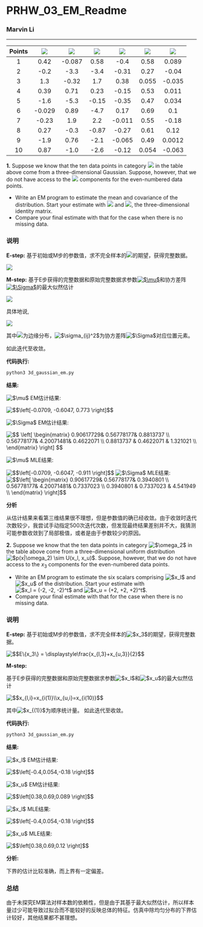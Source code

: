 # PRHW\_03\_EM_Readme

### Marvin Li

---



| Points | <img src="https://latex.codecogs.com/svg.latex?$x_1$" />  | <img src="https://latex.codecogs.com/svg.latex?$x_2$" /> | <img src="https://latex.codecogs.com/svg.latex?$x_3$" /> | <img src="https://latex.codecogs.com/svg.latex?$x_1$" /> | <img src="https://latex.codecogs.com/svg.latex?$x_2$" /> | <img src="https://latex.codecogs.com/svg.latex?$x_3$" />|
| :----: | :----: | :----: | :---: | :----: | :---: | :----: |
|   1    |  0.42  | -0.087 | 0.58  |  -0.4  | 0.58  | 0.089  |
|   2    |  -0.2  |  -3.3  | -3.4  | -0.31  | 0.27  | -0.04  |
|   3    |  1.3   | -0.32  |  1.7  |  0.38  | 0.055 | -0.035 |
|   4    |  0.39  |  0.71  | 0.23  | -0.15  | 0.53  | 0.011  |
|   5    |  -1.6  |  -5.3  | -0.15 | -0.35  | 0.47  | 0.034  |
|   6    | -0.029 |  0.89  | -4.7  |  0.17  | 0.69  |  0.1   |
|   7    | -0.23  |  1.9   |  2.2  | -0.011 | 0.55  | -0.18  |
|   8    |  0.27  |  -0.3  | -0.87 | -0.27  | 0.61  |  0.12  |
|   9    |  -1.9  |  0.76  | -2.1  | -0.065 | 0.49  | 0.0012 |
|   10   |  0.87  |  -1.0  | -2.6  | -0.12  | 0.054 | -0.063 |


**1.** Suppose we know that the ten data points in category <img src="https://latex.codecogs.com/svg.latex?$\omega_1$" /> in the table above come from a three-dimensional Gaussian. Suppose, however, that we do not have access to the <img src="https://latex.codecogs.com/svg.latex?$x_3$" /> components for the even-numbered data points.
+ Write an EM program to estimate the mean and covariance of the distribution. Start your estimate with <img src="https://latex.codecogs.com/svg.latex?$\mu_0&space;=&space;0$"/> and <img src="https://latex.codecogs.com/svg.latex?$\Sigma_0&space;=&space;I$" />, the three-dimensional identity matrix.
+ Compare your final estimate with that for the case when there is no missing data.

### 说明

**E-step:**
基于初始或M步的参数值，求不完全样本的<img src="https://latex.codecogs.com/svg.latex?$x_3$" />的期望，获得完整数据。


<img src="https://latex.codecogs.com/svg.latex?$$x_{3}=arg\mathop{\max}_{x_{3}}L(\mu,\Sigma|x)=\displaystyle\frac{1}{(2\pi)^{3/2}|\Sigma|^{1/2}}\exp\left\{-\frac{1}{2}(x-\mu)^T\Sigma^{-1}(x-\mu)\right\}$$" />


**M-step:**
基于E步获得的完整数据和原始完整数据求参数<a href="https://www.codecogs.com/eqnedit.php?latex=$\mu$" target="_blank"><img src="https://latex.codecogs.com/svg.latex?$\mu$" title="$\mu$" /></a>和协方差阵<a href="https://www.codecogs.com/eqnedit.php?latex=$\Sigma$" target="_blank"><img src="https://latex.codecogs.com/svg.latex?$\Sigma$" title="$\Sigma$" /></a>的最大似然估计


<img src="https://latex.codecogs.com/svg.latex?$$\mu=E\{x\}\\\Sigma=E\{(x-\mu)(x-\mu)^T\}$$" />


具体地说,


<img src="https://latex.codecogs.com/svg.latex?$$\mu_i=E\{x_i\}=\displaystyle\int_{E^d}x_ip(x)dx=\displaystyle\int_{-\infty}^{&plus;\infty}x_ip(x_i)dx_i\\\sigma_{ij}^2=E[(x_i-\mu_i)(x_j-\mu_j)]=\displaystyle\int_{-\infty}^{&plus;\infty}(x_i-\mu_i)(x_j-\mu_j)p(x_i,x_j)dx_ix_j$$" />


其中<img src="https://latex.codecogs.com/svg.latex?$p(x_i)$" />为边缘分布，<img src="https://latex.codecogs.com/svg.latex?$\sigma_{ij}^2$" title="$\sigma_{ij}^2$" />为协方差阵<img src="https://latex.codecogs.com/svg.latex?$\Sigma$" title="$\Sigma$" />对应位置元素。

如此迭代至收敛。


**代码执行:**
``` bash
python3 3d_gaussian_em.py
```

**结果:**

<img src="https://latex.codecogs.com/svg.latex?$\mu$" title="$\mu$" /> EM估计结果:

<img src="https://latex.codecogs.com/svg.latex?$$\left[-0.0709,&space;-0.6047,&space;0.773&space;\right]$$" title="$$\left[-0.0709, -0.6047, 0.773 \right]$$" />

<img src="https://latex.codecogs.com/svg.latex?$\Sigma$" title="$\Sigma$" /> EM估计结果:

<img src="https://latex.codecogs.com/svg.latex?$$&space;\left[&space;\begin{matrix}&space;0.90617729&&space;0.56778177&&space;0.8813737&space;\\&space;0.56778177&&space;4.20071481&&space;0.4622071&space;\\&space;0.8813737&space;&&space;0.4622071&space;&&space;1.321021&space;\\&space;\end{matrix}&space;\right]&space;$$" title="$$ \left[ \begin{matrix} 0.90617729& 0.56778177& 0.8813737 \\ 0.56778177& 4.20071481& 0.4622071 \\ 0.8813737 & 0.4622071 & 1.321021 \\ \end{matrix} \right] $$" />

<img src="https://latex.codecogs.com/svg.latex?$\mu$" title="$\mu$" /> MLE结果:

<img src="https://latex.codecogs.com/svg.latex?$$\left[-0.0709,&space;-0.6047,&space;-0.911&space;\right]$$" title="$$\left[-0.0709, -0.6047, -0.911 \right]$$" />
<img src="https://latex.codecogs.com/svg.latex?$\Sigma$" title="$\Sigma$" /> MLE结果:

<img src="https://latex.codecogs.com/svg.latex?$$\left[&space;\begin{matrix}&space;0.90617729&&space;0.56778177&&space;0.3940801&space;\\&space;0.56778177&&space;4.20071481&&space;0.7337023&space;\\&space;0.3940801&space;&&space;0.7337023&space;&&space;4.541949&space;\\&space;\end{matrix}&space;\right]$$" title="$$\left[ \begin{matrix} 0.90617729& 0.56778177& 0.3940801 \\ 0.56778177& 4.20071481& 0.7337023 \\ 0.3940801 & 0.7337023 & 4.541949 \\ \end{matrix} \right]$$" />

**分析**

从估计结果来看第三维结果很不理想，但是参数值的确已经收敛。由于收敛时迭代次数较少，我尝试手动指定500次迭代次数，但发现最终结果差别并不大，我猜测可能参数收敛到了局部极值，或者是由于参数较少的原因。



**2.** Suppose we know that the ten data points in category <img src="https://latex.codecogs.com/svg.latex?$\omega_2$" title="$\omega_2$" /> in the table above come from a three-dimensional uniform distribution <img src="https://latex.codecogs.com/svg.latex?$p(x|\omega_2)&space;\sim&space;U(x_l,&space;x_u)$" title="$p(x|\omega_2) \sim U(x_l, x_u)$" />. Suppose, however, that we do not have access to the $x_3$ components for the even-numbered data points.

+ Write an EM program to estimate the six scalars comprising <img src="https://latex.codecogs.com/svg.latex?$x_l$" title="$x_l$" /> and <img src="https://latex.codecogs.com/svg.latex?$x_l$" title="$x_u$" /> of the distribution. Start your estimate with <img src="https://latex.codecogs.com/svg.latex?$x_l&space;=&space;(-2,&space;-2,&space;-2)^t$" title="$x_l = (-2, -2, -2)^t$" /> and <img src="https://latex.codecogs.com/svg.latex?$x_u&space;=&space;(&plus;2,&space;&plus;2,&space;&plus;2)^t$" title="$x_u = (+2, +2, +2)^t$" />.
+ Compare your final estimate with that for the case when there is no missing data.

### 说明

**E-step:**
基于初始或M步的参数值，求不完全样本的<img src="https://latex.codecogs.com/svg.latex?$x_3$" title="$x_3$" />的期望，获得完整数据。

<img src="https://latex.codecogs.com/svg.latex?$$E\{x_3\}&space;=&space;\displaystyle\frac{x_{l,3}&plus;x_{u,3}}{2}$$" title="$$E\{x_3\} = \displaystyle\frac{x_{l,3}+x_{u,3}}{2}$$" />

**M-step:**

基于E步获得的完整数据和原始完整数据求参数<img src="https://latex.codecogs.com/svg.latex?$x_l$" title="$x_l$" />和<img src="https://latex.codecogs.com/svg.latex?$x_u$" title="$x_u$" />的最大似然估计

<img src="https://latex.codecogs.com/svg.latex?$$x_{l,i}=x_{i(1)}\\x_{u,i}=x_{i(10)}$$" title="$$x_{l,i}=x_{i(1)}\\x_{u,i}=x_{i(10)}$$" />

其中<img src="https://latex.codecogs.com/svg.latex?$x_{(1)}$" title="$x_{(1)}$" />为顺序统计量。
如此迭代至收敛。

**代码执行:**
``` bash
python3 3d_gaussian_em.py
```

**结果:**

<img src="https://latex.codecogs.com/svg.latex?$x_l$" title="$x_l$" /> EM估计结果:

<img src="https://latex.codecogs.com/svg.latex?$$\left[-0.4,0.054,-0.18&space;\right]$$" title="$$\left[-0.4,0.054,-0.18 \right]$$" />

<img src="https://latex.codecogs.com/svg.latex?$x_u$" title="$x_u$" /> EM估计结果:

<img src="https://latex.codecogs.com/svg.latex?$$\left[0.38,0.69,0.089&space;\right]$$" title="$$\left[0.38,0.69,0.089 \right]$$" />

<img src="https://latex.codecogs.com/svg.latex?$x_l$" title="$x_l$" /> MLE结果:

<img src="https://latex.codecogs.com/svg.latex?$$\left[-0.4,0.054,-0.18&space;\right]$$" title="$$\left[-0.4,0.054,-0.18 \right]$$" />

<img src="https://latex.codecogs.com/svg.latex?$x_u$" title="$x_u$" /> MLE结果:

<img src="https://latex.codecogs.com/svg.latex?$$\left[0.38,0.69,0.12&space;\right]$$" title="$$\left[0.38,0.69,0.12 \right]$$" />

**分析:**

下界的估计比较准确，而上界有一定偏差。

### 总结

由于未探究EM算法对样本数的依赖性，但是由于其基于最大似然估计，所以样本量过少可能导致过拟合而不能较好的反映总体的特征。仿真中除均匀分布的下界估计较好，其他结果都不甚理想。

